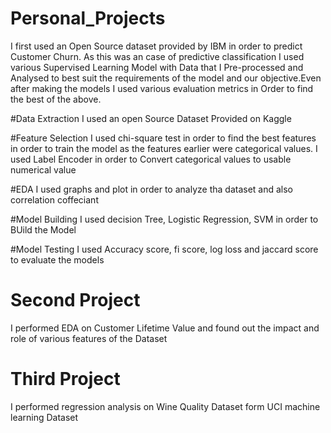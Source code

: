 # Personal_Projects
I first used an Open Source dataset provided by IBM in order to predict Customer Churn. As this was an case of predictive classification I used various Supervised Learning Model with Data
that I Pre-processed and Analysed to best suit the requirements of the model and our objective.Even after making the models I used various evaluation metrics in Order to find the best
of the above.

#Data Extraction 
I used an open Source Dataset Provided on Kaggle

#Feature Selection
I used chi-square test in order to find the best features in order to train the model as the features earlier were categorical values. I used Label Encoder in order to Convert categorical 
values to usable numerical value

#EDA 
I used graphs and plot in order to analyze tha dataset and also correlation coffeciant 

#Model Building 
I used decision Tree, Logistic Regression, SVM in order to BUild the Model

#Model Testing
I used Accuracy score, fi score, log loss and jaccard score to evaluate the models

# Second Project
I performed EDA on Customer Lifetime Value and found out the impact and role of various features of the Dataset

# Third Project
I performed regression analysis on Wine Quality Dataset form UCI machine learning Dataset
